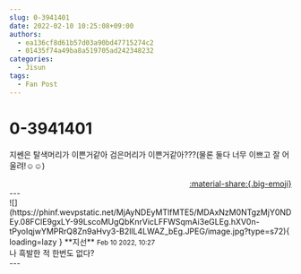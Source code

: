 ```yaml
---
slug: 0-3941401
date: 2022-02-10 10:25:08+09:00
authors:
  - ea136cf8d61b57d03a90bd47715274c2
  - 01435f74a49ba8a519705ad242348232
categories:
  - Jisun
tags:
  - Fan Post
---
```


# 0-3941401

<div class="post-container" markdown="1">
<div class="content-container md-sidebar__scrollwrap" markdown="1">

지쎈은 탈색머리가 이쁜거같아 검은머리가 이쁜거같아???(물론 둘다 너무 이쁘고 잘 어울려!☺️☺️)

</div>
</div>

<div style="text-align: right;" markdown="1">
<a href="https://weverse.io/fromis9/fanpost/0-3941401" style="text-align: right;">:material-share:{.big-emoji}</a>
</div>
---

<div class="comments-container md-sidebar__scrollwrap" markdown="1">
<div class="comment" markdown="1">
<div class='id-container' markdown="1">
![](https://phinf.wevpstatic.net/MjAyNDEyMTlfMTE5/MDAxNzM0NTgzMjY0NDEy.08FClE9gxLY-99LscoMUgQbKnrVicLFFWSqmAi3eGLEg.hXV0n-tPyoIqjwYMPRrQ8Zn9aHvy3-B2llL4LWAZ_bEg.JPEG/image.jpg?type=s72){ loading=lazy }
**<span class="artist">지선</span>** <small>Feb 10 2022, 10:27</small><br>
</div>
<div class='comment-body' markdown="1">
나 흑발한 적 한번도 없다?
</div>
</div>
</div>
---
